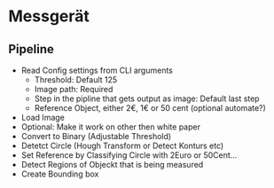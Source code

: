 # Messgerät

## Pipeline

- Read Config settings from CLI arguments
	- Threshold: Default 125
	- Image path: Required
	- Step in the pipline that gets output as image: Default last step
	- Reference Object, either 2€, 1€ or 50 cent (optional automate?)
- Load Image
- Optional: Make it work on other then white paper
- Convert to Binary (Adjustable Threshold)
- Detetct Circle (Hough Transform or Detect Konturs etc)
- Set Reference by Classifying Circle with 2Euro or 50Cent...
- Detect Regions of Objeckt that is being measured
- Create Bounding box